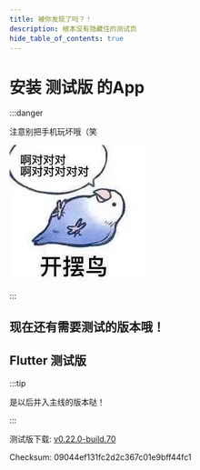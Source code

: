 ```yaml
---
title: 被你发现了吗？！
description: 根本没有隐藏住的测试页
hide_table_of_contents: true
---
```


# 安装 **测试版** 的App

:::danger

注意别把手机玩坏哦（笑

![啊对对对](../../static/img/kaibai.jpg)

:::

## 现在还有需要测试的版本哦！

## Flutter 测试版

:::tip

是以后并入主线的版本哒！

:::

测试版下载: [v0.22.0-build.70](https://app-dist-1307054264.file.myqcloud.com/artifacts/prescore-flutter/70/artifacts/release-build-70.apk)

Checksum: 09044ef131fc2d2c367c01e9bff44fc1

